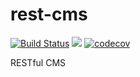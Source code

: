 # rest-cms

[![Build Status](https://travis-ci.org/pocka/rest-cms.svg?branch=master)](https://travis-ci.org/pocka/rest-cms)
[![](https://images.microbadger.com/badges/image/pocka/rest-cms.svg)](https://microbadger.com/images/pocka/rest-cms "Get your own image badge on microbadger.com")
[![codecov](https://codecov.io/gh/pocka/rest-cms/branch/master/graph/badge.svg)](https://codecov.io/gh/pocka/rest-cms)


RESTful CMS
